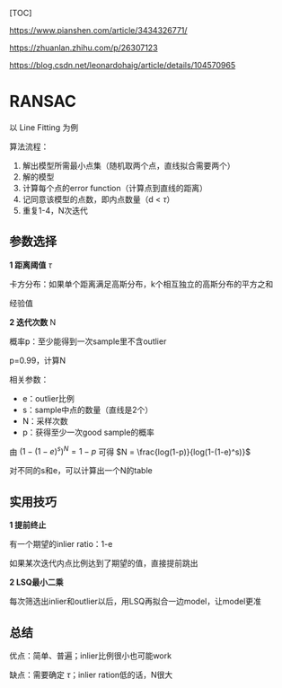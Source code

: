 [TOC]

https://www.pianshen.com/article/3434326771/


https://zhuanlan.zhihu.com/p/26307123


https://blog.csdn.net/leonardohaig/article/details/104570965



# RANSAC

以 Line Fitting 为例

算法流程：

1. 解出模型所需最小点集（随机取两个点，直线拟合需要两个）
2. 解的模型
3. 计算每个点的error function（计算点到直线的距离）
4. 记同意该模型的点数，即内点数量（d < $\tau$）
5. 重复1-4，N次迭代

## 参数选择

**1 距离阈值** $\tau$

卡方分布：如果单个距离满足高斯分布，k个相互独立的高斯分布的平方之和



经验值

**2 迭代次数** N

概率p：至少能得到一次sample里不含outlier

p=0.99，计算N

相关参数：

- e：outlier比例
- s：sample中点的数量（直线是2个）
- N：采样次数
- p：获得至少一次good sample的概率

由 $(1-(1-e)^s)^N = 1 - p$ 可得 $N = \frac{log(1-p)}{log(1-(1-e)^s)}$

对不同的s和e，可以计算出一个N的table

## 实用技巧

**1 提前终止**

有一个期望的inlier ratio：1-e

如果某次迭代内点比例达到了期望的值，直接提前跳出

**2 LSQ最小二乘**

每次筛选出inlier和outlier以后，用LSQ再拟合一边model，让model更准

## 总结

优点：简单、普遍；inlier比例很小也可能work

缺点：需要确定 $\tau$；inlier ration低的话，N很大